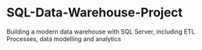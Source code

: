 # SQL-Data-Warehouse-Project
Building a modern data warehouse with SQL Server, including ETL Processes, data modelling and analytics
